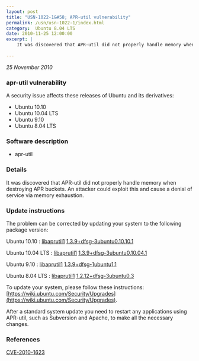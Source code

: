 ```yaml
---
layout: post
title: "USN-1022-1&#58; APR-util vulnerability"
permalink: /usn/usn-1022-1/index.html
category:  Ubuntu 8.04 LTS
date: 2010-11-25 12:00:00
excerpt: |
    It was discovered that APR-util did not properly handle memory when destroying APR buckets. An attacker could exploit this and cause a denial of service via memory exhaustion. 
    
--- 
```

 
 

*25 November 2010*

### apr-util vulnerability

A security issue affects these releases of Ubuntu and its derivatives:

* Ubuntu 10.10
* Ubuntu 10.04 LTS
* Ubuntu 9.10
* Ubuntu 8.04 LTS

### Software description

* apr-util 

### Details

It was discovered that APR-util did not properly handle memory when destroying APR buckets. An attacker could exploit this and cause a denial of service via memory exhaustion. 

### Update instructions

The problem can be corrected by updating your system to the following package version:

Ubuntu 10.10
 : [libaprutil1](https://launchpad.net/ubuntu/+source/apr-util) <span> [1.3.9+dfsg-3ubuntu0.10.10.1](https://launchpad.net/ubuntu/+source/apr-util/1.3.9+dfsg-3ubuntu0.10.10.1) </span> 

Ubuntu 10.04 LTS
 : [libaprutil1](https://launchpad.net/ubuntu/+source/apr-util) <span> [1.3.9+dfsg-3ubuntu0.10.04.1](https://launchpad.net/ubuntu/+source/apr-util/1.3.9+dfsg-3ubuntu0.10.04.1) </span> 

Ubuntu 9.10
 : [libaprutil1](https://launchpad.net/ubuntu/+source/apr-util) <span> [1.3.9+dfsg-1ubuntu1.1](https://launchpad.net/ubuntu/+source/apr-util/1.3.9+dfsg-1ubuntu1.1) </span> 

Ubuntu 8.04 LTS
 : [libaprutil1](https://launchpad.net/ubuntu/+source/apr-util) <span> [1.2.12+dfsg-3ubuntu0.3](https://launchpad.net/ubuntu/+source/apr-util/1.2.12+dfsg-3ubuntu0.3) </span> 

To update your system, please follow these instructions: [https://wiki.ubuntu.com/Security/Upgrades](https://wiki.ubuntu.com/Security/Upgrades).

After a standard system update you need to restart any applications using APR-util, such as Subversion and Apache, to make all the necessary changes. 

### References

 
 [CVE-2010-1623](http://people.ubuntu.com/~ubuntu-security/cve/CVE-2010-1623)
 

